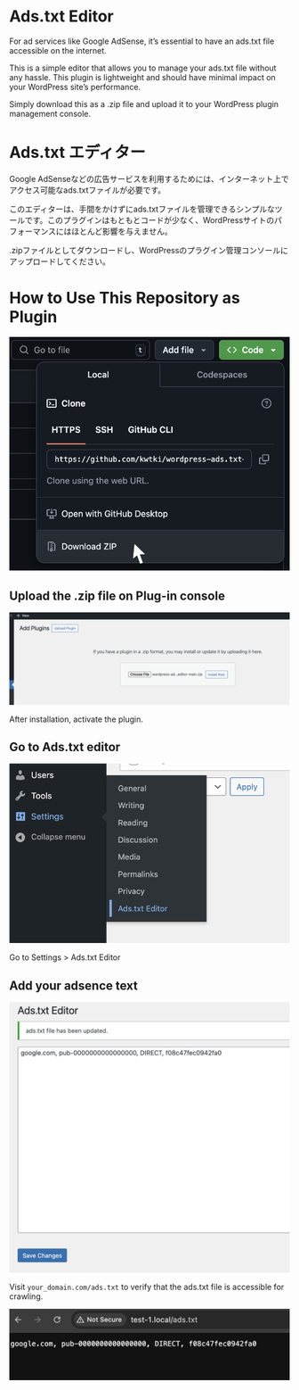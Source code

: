 # Ads.txt Editor

For ad services like Google AdSense, it’s essential to have an ads.txt file accessible on the internet.

This is a simple editor that allows you to manage your ads.txt file without any hassle. This plugin is lightweight and should have minimal impact on your WordPress site’s performance.

Simply download this as a .zip file and upload it to your WordPress plugin management console.

# Ads.txt エディター

Google AdSenseなどの広告サービスを利用するためには、インターネット上でアクセス可能なads.txtファイルが必要です。

このエディターは、手間をかけずにads.txtファイルを管理できるシンプルなツールです。このプラグインはもともとコードが少なく、WordPressサイトのパフォーマンスにはほとんど影響を与えません。

.zipファイルとしてダウンロードし、WordPressのプラグイン管理コンソールにアップロードしてください。

# How to Use This Repository as Plugin

![alt text](./assets/download-as-zip.png)

## Upload the .zip file on Plug-in console

![](assets/20240904_165002_image.png)

After installation, activate the plugin.

## Go to Ads.txt editor

![](assets/20240904_165259_image.png)

Go to Settings > Ads.txt Editor

## Add your adsence text

![](assets/20240904_165446_image.png)

Visit `your_domain.com/ads.txt` to verify that the ads.txt file is accessible for crawling.

![](assets/20240904_165606_image.png)

